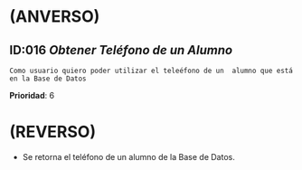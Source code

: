 # (ANVERSO)

## ID:016   *Obtener Teléfono de un Alumno*

`Como usuario quiero poder utilizar el teleéfono de un  alumno que está en la Base de Datos`
 
  **Prioridad**: 6
  
# (REVERSO)

* Se retorna el teléfono de un alumno de la Base de Datos.
